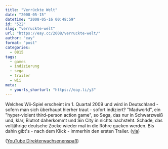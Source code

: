 ```yaml
---
title: "Verrückte Welt"
date: "2008-05-15"
datetime: "2008-05-16 00:48:59"
id: "522"
slug: "verruckte-welt"
url: "https://eay.cc/2008/verruckte-welt/"
author: "eay"
format: "post"
categories:
  - 0815
tags:
  - games
  - indizierung
  - sega
  - trailer
  - wii
meta:
  - yourls_shorturl: "https://eay.li/y3"
---
```


Welches Wii-Spiel erscheint im 1. Quartal 2009 und wird in Deutschland - sofern man sich überhaupt hierher traut - sofort indiziert? "Madworld", ein "hyper-violent third-person action game", so Sega, das nur in Schwarzweiß und, klar, Blutrot daherkommt und Sin City in nichts nachsteht. Schade, das volljährige deutsche Zocke wieder mal in die Röhre gucken werden. Bis dahin gibt's - nach dem Klick - immerhin den ersten Trailer. ([via](http://www.primaerfunktion.de/2008/05/15/madworld/))

 ([YouTube Direkterwachsenenspaß](http://www.youtube.com/watch?v=hbg6-yLgy_Y))
